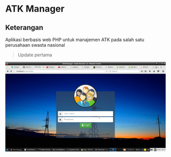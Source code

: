 ATK Manager
===========

## Keterangan
Aplikasi berbasis web PHP untuk manajemen ATK pada salah satu perusahaan swasta nasional

> Update pertama

![screenshoot](atk-manager-ss.png)